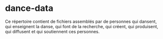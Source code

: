 # dance-data
Ce répertoire contient de fichiers assemblés par de personnes qui dansent, qui enseignent la danse, qui font de la recherche, qui créent, qui produisent, qui diffusent et qui soutiennent ces personnes.

